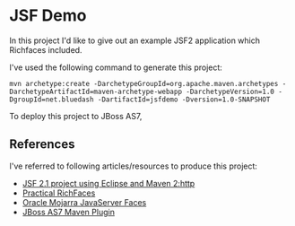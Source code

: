 # JSF Demo

In this project I'd like to give out an example JSF2 application which Richfaces included.

I've used the following command to generate this project:

    mvn archetype:create -DarchetypeGroupId=org.apache.maven.archetypes -DarchetypeArtifactId=maven-archetype-webapp -DarchetypeVersion=1.0 -DgroupId=net.bluedash -DartifactId=jsfdemo -Dversion=1.0-SNAPSHOT

To deploy this project to JBoss AS7,

## References

I've referred to following articles/resources to produce this project:

* [JSF 2.1 project using Eclipse and Maven 2:http](//blog.v-s-f.co.uk/2010/09/jsf-2-1-project-using-eclipse-and-maven-2/)
* [Practical RichFaces](http://www.amazon.com/Practical-RichFaces-Max-Katz/dp/1430234490/ref=dp_ob_title_bk)
* [Oracle Mojarra JavaServer Faces](http://javaserverfaces.java.net/download.html)
* [JBoss AS7 Maven Plugin](https://github.com/jbossas/jboss-as-maven-plugin)

